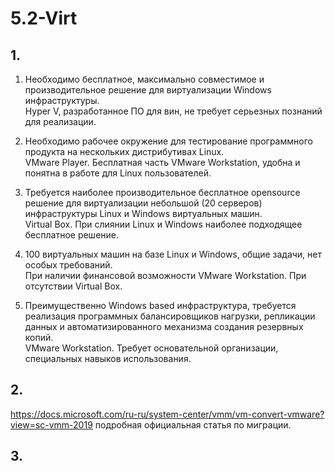 # 5.2-Virt

## 1. 

   1. Необходимо бесплатное, максимально совместимое и производительное решение для виртуализации Windows инфраструктуры.  
   Hyper V, разработанное ПО для вин, не требует серьезных познаний для реализации.
  
   2. Необходимо рабочее окружение для тестирование программного продукта на нескольких дистрибутивах Linux.  
   VMware Player. Бесплатная часть VMware Workstation, удобна и понятна в работе для Linux пользователей.
  
   3. Требуется наиболее производительное бесплатное opensource решение для виртуализации небольшой (20 серверов) инфраструктуры Linux и Windows виртуальных машин.  
   Virtual Box. При слиянии Linux и Windows наиболее подходящее бесплатное решение.

   4. 100 виртуальных машин на базе Linux и Windows, общие задачи, нет особых требований.  
   При наличии финансовой возможности VMware Workstation. При отсутствии Virtual Box.
   
   5. Преимущественно Windows based инфраструктура, требуется реализация программных балансировщиков нагрузки, репликации данных и автоматизированного механизма создания резервных копий.  
   VMware Workstation. Требует основательной организации, специальных навыков использования.
   
## 2.

https://docs.microsoft.com/ru-ru/system-center/vmm/vm-convert-vmware?view=sc-vmm-2019 подробная официальная статья по миграции.

## 3.


